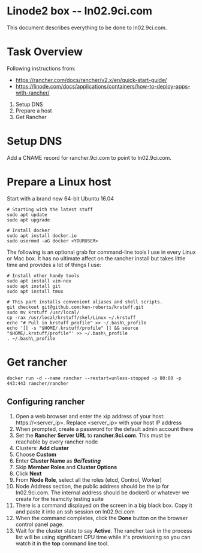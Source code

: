 # Linode2 box -- ln02.9ci.com

This document describes everything to be done to ln02.9ci.com.

# Task Overview

Following instructions from:

* https://rancher.com/docs/rancher/v2.x/en/quick-start-guide/
* https://linode.com/docs/applications/containers/how-to-deploy-apps-with-rancher/

1. Setup DNS
2. Prepare a host
3. Get Rancher

# Setup DNS

Add a CNAME record for rancher.9ci.com to point to ln02.9ci.com.

# Prepare a Linux host

Start with a brand new 64-bit Ubuntu 16.04 

```
# Starting with the latest stuff
sudo apt update
sudo apt upgrade

# Install docker
sudo apt install docker.io
sudo usermod -aG docker <YOURUSER>
```

The following is an optional grab for command-line tools I use in every Linux or Mac box. It has no ultimate affect on the rancher install but takes little time and provides a lot of things I use:

```
# Install other handy tools
sudo apt install vim-nox
sudo apt install git
sudo apt install tmux

# This part installs convenient aliases and shell scripts.
git checkout git@github.com:ken-roberts/krstuff.git
sudo mv krstuff /usr/local/
cp -rax /usr/local/krstuff/skel/Linux ~/.krstuff
echo "# Pull in krstuff profile" >> ~/.bash\_profile
echo '[[ -s "$HOME/.krstuff/profile" ]] && source "$HOME/.krstuff/profile"' >> ~/.bash\_profile
. ~/.bash\_profile
```


# Get rancher

```
docker run -d --name rancher --restart=unless-stopped -p 80:80 -p 443:443 rancher/rancher
```

## Configuring rancher

1. Open a web browser and enter the xip address of your host: https://<server_ip>. Replace <server_ip> with your host IP address
2. When prompted, create a password for the default admin account there
3. Set the __Rancher Server URL__ to __rancher.9ci.com__. This must be reachable by every rancher node
4. Clusters: __Add cluster__
5. Choose __Custom__
6. Enter __Cluster Name__ as ___9ciTesting___
7. Skip __Member Roles__ and __Cluster Options__
8. Click __Next__
9. From __Node Role__, select all the roles (etcd, Control, Worker)
10. Node Address section, the public address should be the ip for ln02.9ci.com. The internal address should be docker0 or whatever we create for the teamcity testing suite
11. There is a command displayed on the screen in a big black box. Copy it and paste it into an ssh session on ln02.9ci.com
12. When the command completes, click the __Done__ button on the browser control panel page.
13. Wait for the cluster state to say __Active__. The rancher task in the process list will be using significant CPU time while it's provisioning so you can watch it in the __top__ command line tool.
